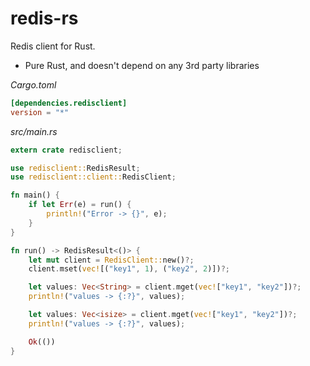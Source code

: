 redis-rs
========

Redis client for Rust.

- Pure Rust, and doesn't depend on any 3rd party libraries

*Cargo.toml*
```toml
[dependencies.redisclient]
version = "*"
```

*src/main.rs*
```rust
extern crate redisclient;

use redisclient::RedisResult;
use redisclient::client::RedisClient;

fn main() {
    if let Err(e) = run() {
        println!("Error -> {}", e);
    }
}

fn run() -> RedisResult<()> {
    let mut client = RedisClient::new()?;
    client.mset(vec![("key1", 1), ("key2", 2)])?;

    let values: Vec<String> = client.mget(vec!["key1", "key2"])?;
    println!("values -> {:?}", values);

    let values: Vec<isize> = client.mget(vec!["key1", "key2"])?;
    println!("values -> {:?}", values);

    Ok(())
}
```

